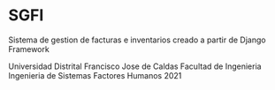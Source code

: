 # SGFI
Sistema de gestion de facturas e inventarios creado a partir de Django Framework

Universidad Distrital Francisco Jose de Caldas
Facultad de Ingenieria
Ingenieria de Sistemas
Factores Humanos
2021
